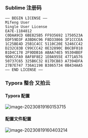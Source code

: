 ### Sublime 注册码

```
—– BEGIN LICENSE —–
Mifeng User
Single User License
EA7E-1184812
C0DAA9CD 6BE825B5 FF935692 1750523A
EDF59D3F A3BD6C96 F8D33866 3F1CCCEA
1C25BE4D 25B1C4CC 5110C20E 5246CC42
D232C83B C99CCC42 0E32890C B6CBF018
B1D4C178 2F9DDB16 ABAA74E5 95304BEF
9D0CCFA9 8AF8F8E2 1E0A955E 4771A576
50737C65 325B6C32 817DCB83 A7394DFA
27B7E747 736A1198 B3865734 0B434AA5
—— END LICENSE ——
```



### Typora 整合 又拍云

#### Typora 配置

![image-20230819160153715](http://zengxinyou.test.upcdn.net/ocq/image-20230819160153715.png)

#### 配置文件配置

![image-20230819160403214](http://zengxinyou.test.upcdn.net/ocq/image-20230819160403214.png)
